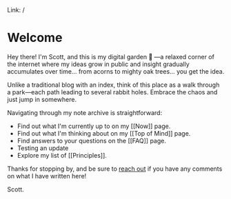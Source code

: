 Link: /

# Welcome

Hey there! I'm Scott, and this is my digital garden 🌿 —a relaxed corner of the internet where my ideas grow in public and insight gradually accumulates over time… from acorns to mighty oak trees… you get the idea.

Unlike a traditional blog with an index, think of this place as a walk through a park—each path leading to several rabbit holes. Embrace the chaos and just jump in somewhere.

Navigating through my note archive is straightforward:

- Find out what I'm currently up to on my [[Now]] page.
- Find out what I'm thinking about on my [[Top of Mind]] page.
- Find answers to your questions on the [[FAQ]] page.
- Testing an update
- Explore my list of [[Principles]].

Thanks for stopping by, and be sure to [reach out](mailto:scott@scotterickson.io) if you have any comments on what I have written here!

Scott.